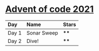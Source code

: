 # [Advent of code 2021](https://adventofcode.com)
<table>
  <tr style="font-weight: bold;">
    <td>Day</td>
    <td>Name</td>
    <td>Stars</td>
  </tr>
  <tbody>
    <tr>
      <td>Day 1</td>  
      <td>Sonar Sweep</td>  
      <td><b>**</b></td>  
    </tr>
    <tr>
      <td>Day 2</td>  
      <td>Dive!</td>  
      <td><b>**</b></td>  
    </tr>
  </tbody>
</table>
